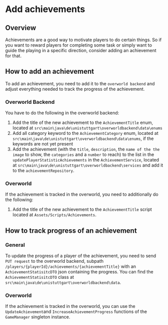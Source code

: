 # Add achievements

## Overview

Achievements are a good way to motivate players to do certain things. So if you want to reward players for completing some task or simply want to guide the playing in a specific direction, consider adding an achievement for that.

## How to add an achievement

To add an achievement, you need to add it to the `overworld backend` and adjust everything needed to track the progress of the achievement.

### Overworld Backend

You have to do the following in the overworld backend:

1. Add the title of the new achievement to the `AchievementTitle` enum, located at `src\main\java\de\unistuttgart\overworldbackend\data\enums`
2. Add all category keyword to the `AchievementCategory` enum, located at `src\main\java\de\unistuttgart\overworldbackend\data\enums`, if the keywords are not yet present
3. Add the achievement (with the `title`, `description`, the `name of the the image` to show, the `categories` and a `number` to reach) to the list in the `updatePlayerStatisticAchievements` in the `AchievementService`, located at `src\main\java\de\unistuttgart\overworldbackend\services` and add it to the `achievementRepository`.

### Overworld

If the achievement is tracked in the overworld, you need to additionally do the following:

1. Add the title of the new achievement to the `AchievementTitle` script located at `Assets/Scripts/Achievements`.

## How to track progress of an achievement

### General

To update the progress of a player of the achievement, you need to send `PUT request` to the overworld backend, subpath `/players/{playerId}/achievements/{achievementTitle}` with an `AchievementStatisitcDTO` json containing the progress. You can find the `AchievementStatisitcDTO` class at `src\main\java\de\unistuttgart\overworldbackend\data`.

### Overworld

If the achievement is tracked in the overworld, you can use the `UpdateAchievement`and `IncreaseAchievementProgress` functions of the `GameManager` singleton instance.
